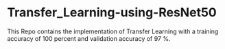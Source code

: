 # Transfer_Learning-using-ResNet50
This Repo contains the implementation of Transfer Learning with a training accuracy of 100 percent and validation accuracy of 97 %.
